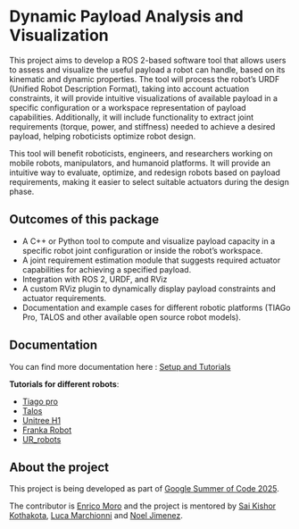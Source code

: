 # Dynamic Payload Analysis and Visualization

This project aims to develop a ROS 2-based software tool that allows users to assess and visualize the useful payload a robot can handle, based on its kinematic and dynamic properties. The tool will process the robot’s URDF (Unified Robot Description Format), taking into account actuation constraints, it will provide intuitive visualizations of available payload in a specific configuration or a workspace representation of payload capabilities. Additionally, it will include functionality to extract joint requirements (torque, power, and stiffness) needed to achieve a desired payload, helping roboticists optimize robot design.

This tool will benefit roboticists, engineers, and researchers working on mobile robots, manipulators, and humanoid platforms. It will provide an intuitive way to evaluate, optimize, and redesign robots based on payload requirements, making it easier to select suitable actuators during the design phase.

## Outcomes of this package

  * A C++ or Python tool to compute and visualize payload capacity in a specific robot joint configuration or inside the robot’s workspace.
  * A joint requirement estimation module that suggests required actuator capabilities for achieving a specified payload.
  * Integration with ROS 2, URDF, and RViz
  * A custom RViz plugin to dynamically display payload constraints and actuator requirements.
  * Documentation and example cases for different robotic platforms (TIAGo Pro, TALOS and other available open source robot models).

## Documentation

You can find more documentation here : [Setup and Tutorials](doc/README.md)

**Tutorials for different robots**:
- [Tiago pro](tutorials/tiago_pro_tutorial.md)
- [Talos](tutorials/talos_tutorial.md)
- [Unitree H1](tutorials/H1_tutorial.md)
- [Franka Robot](tutorials/franka_tutorial.md)
- [UR_robots](tutorials/ur_robots_tutorial.md)

## About the project
This project is being developed as part of [Google Summer of Code 2025](https://summerofcode.withgoogle.com/programs/2025/projects/mPxgXKpc).

The contributor is [Enrico Moro](https://github.com/enrico391) and the project is mentored by [Sai Kishor Kothakota](https://github.com/saikishor), [Luca Marchionni](https://github.com/lucamarchionni) and [Noel Jimenez](https://github.com/Noel215).
